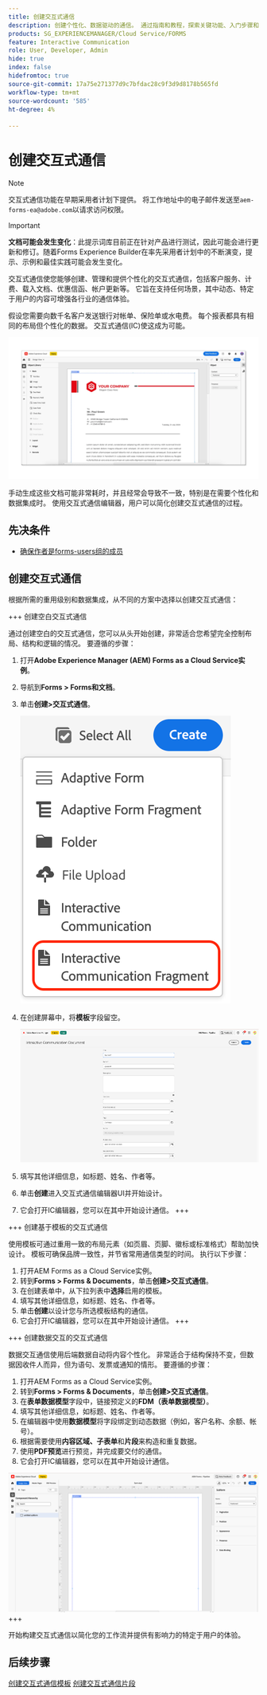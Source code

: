 ```yaml
---
title: 创建交互式通信
description: 创建个性化、数据驱动的通信。 通过指南和教程，探索关键功能、入门步骤和实际用例。
products: SG_EXPERIENCEMANAGER/Cloud Service/FORMS
feature: Interactive Communication
role: User, Developer, Admin
hide: true
index: false
hidefromtoc: true
source-git-commit: 17a75e271377d9c7bfdac28c9f3d9d8178b565fd
workflow-type: tm+mt
source-wordcount: '585'
ht-degree: 4%

---
```


# 创建交互式通信

>[!NOTE]
>
> 交互式通信功能在早期采用者计划下提供。 将工作地址中的电子邮件发送至`aem-forms-ea@adobe.com`以请求访问权限。

>[!IMPORTANT]
>
> **文档可能会发生变化**：此提示词库目前正在针对产品进行测试，因此可能会进行更新和修订。随着Forms Experience Builder在率先采用者计划中的不断演变，提示、示例和最佳实践可能会发生变化。

交互式通信使您能够创建、管理和提供个性化的交互式通信，包括客户服务、计费、载入文档、优惠信函、帐户更新等。 它旨在支持任何场景，其中动态、特定于用户的内容可增强各行业的通信体验。

假设您需要向数千名客户发送银行对帐单、保险单或水电费。 每个报表都具有相同的布局但个性化的数据。 交互式通信(IC)使这成为可能。

![查找IC文档](/help/forms/interactive-communication/assets/Picture1.png)

手动生成这些文档可能非常耗时，并且经常会导致不一致，特别是在需要个性化和数据集成时。 使用交互式通信编辑器，用户可以简化创建交互式通信的过程。

## 先决条件

* [确保作者是forms-users组的成员](/help/forms/setup-forms-cloud-service.md#configure-users)

## 创建交互式通信

根据所需的重用级别和数据集成，从不同的方案中选择以创建交互式通信：

+++ 创建空白交互式通信

通过创建空白的交互式通信，您可以从头开始创建，非常适合您希望完全控制布局、结构和逻辑的情况。
要遵循的步骤：

1. 打开&#x200B;**Adobe Experience Manager (AEM) Forms as a Cloud Service实例**。
1. 导航到&#x200B;**Forms > Forms和文档**。
1. 单击&#x200B;**创建>交互式通信**。

   ![查找IC文档](/help/forms/interactive-communication/assets/comm.png)

1. 在创建屏幕中，将&#x200B;**模板**&#x200B;字段留空。

   ![查找IC文档](/help/forms/interactive-communication/assets/create-ic-document.png)

1. 填写其他详细信息，如标题、姓名、作者等。
1. 单击&#x200B;**创建**&#x200B;进入交互式通信编辑器UI并开始设计。
1. 它会打开IC编辑器，您可以在其中开始设计通信。
+++

+++ 创建基于模板的交互式通信

使用模板可通过重用一致的布局元素（如页眉、页脚、徽标或标准格式）帮助加快设计。
模板可确保品牌一致性，并节省常用通信类型的时间。 执行以下步骤：

1. 打开AEM Forms as a Cloud Service实例。
1. 转到&#x200B;**Forms > Forms &amp; Documents**，单击&#x200B;**创建>交互式通信**。
1. 在创建表单中，从下拉列表中&#x200B;**选择**&#x200B;启用的模板。
1. 填写其他详细信息，如标题、姓名、作者等。
1. 单击&#x200B;**创建**&#x200B;以设计您与所选模板结构的通信。
1. 它会打开IC编辑器，您可以在其中开始设计通信。
+++

+++ 创建数据交互的交互式通信

数据交互通信使用后端数据自动将内容个性化。
非常适合于结构保持不变，但数据因收件人而异，但为语句、发票或通知的情形。 要遵循的步骤：

1. 打开AEM Forms as a Cloud Service实例。
1. 转到&#x200B;**Forms > Forms &amp; Documents**，单击&#x200B;**创建>交互式通信**。
1. 在&#x200B;**表单数据模型**&#x200B;字段中，链接预定义的&#x200B;**FDM（表单数据模型）**。
1. 填写其他详细信息，如标题、姓名、作者等。
1. 在编辑器中使用&#x200B;**数据模型**&#x200B;将字段绑定到动态数据（例如，客户名称、余额、帐号）。
1. 根据需要使用&#x200B;**内容区域、子表单**&#x200B;和&#x200B;**片段**&#x200B;来构造和重复数据。
1. 使用&#x200B;**PDF预览**&#x200B;进行预览，并完成要交付的通信。
1. 它会打开IC编辑器，您可以在其中开始设计通信。

![查找IC文档](/help/forms/interactive-communication/assets/ic-ui.png)
+++

开始构建交互式通信以简化您的工作流并提供有影响力的特定于用户的体验。

## 后续步骤

[创建交互式通信模板](/help/forms/interactive-communication/create-interactive-communication-template.md)
[创建交互式通信片段](/help/forms/interactive-communication/create-interactive-communication-fragment.md)
